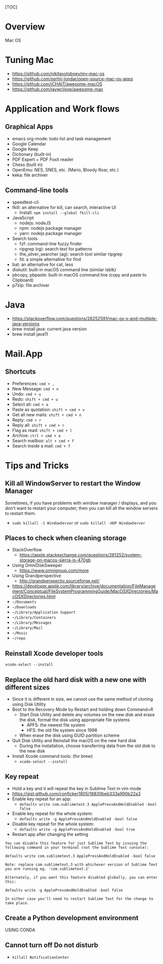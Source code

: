[TOC]

# Overview

Mac OS

# Tuning Mac

- https://github.com/nikitavoloboev/my-mac-os
- https://github.com/serhii-londar/open-source-mac-os-apps
- https://github.com/iCHAIT/awesome-macOS
- https://github.com/jaywcjlove/awesome-mac

# Application and Work flows

## Graphical Apps

- emacs org-mode: todo list and task management
- Google Calendar
- Google Keep
- Dictionary (built-in)
- PDF Expert + PDF Foxit reader
- Chess (built in)
- OpenEmu: NES, SNES, etc. (Mario, Bloody Roar, etc.)
- keka: file archiver

## Command-line tools

- speedtest-cli
- fkill: an alternative for kill, can search, interactive UI
    + Install: `npm install --global fkill-cli`
- JavaScript
    - nodejs: nodeJS
    - npm: nodejs package manager
    - yarn: nodejs package manager
- Search tools
    + fzf: command-line fuzzy finder
    + ripgrep (rg): search text for patterns
    + the_silver_searcher (ag): search tool similar ripgrep
    + fd: a simple alternative for find
- bat: an alternative for cat, less
- diskutil: built-in macOS command line (similar lsblk)
- pbcopy, pbpaste: built-in macOS command line (copy and paste to
  Clipboard)
- p7zip: file archiver



# Java

- https://stackoverflow.com/questions/26252591/mac-os-x-and-multiple-java-versions
- brew install java: current java version
- brew install java11

# Mail.App

## Shortcuts

- Preferences: `cmd + ,`
- New Message: `cmd + n`
- Undo: `cmd + u`
- Redo: `shift + cmd + u`
- Select all: `cmd + a`
- Paste as quotation: `shift + cmd + v`
- Get all new mails: `shift + cmd + n`
- Reply: `cmd + r`
- Reply all: `shift + cmd + r`
- Flag as read: `shift + cmd + l`
- Archive: `ctrl + cmd + a`
- Search mailbox: `alt + cmd + f`
- Search inside a mail: `cmd + f`

# Tips and Tricks

## Kill all WindowServer to restart the Window Manager

Sometimes, if you have problems with window manager / displays, and you
don't want to restart your computer, then you can kill all the window
servers to restart them.

- `sudo killall -1 WindowServer` or `sudo killall -HUP WindowServer`

## Places to check when cleaning storage

- StackOverflow
    + https://apple.stackexchange.com/questions/261252/system-storage-on-macos-sierra-is-470gb
- Using OmniDiskSweeper
    + https://www.omnigroup.com/more
- Using Grandperspective
    + http://grandperspectiv.sourceforge.net/
- https://developer.apple.com/library/archive/documentation/FileManagement/Conceptual/FileSystemProgrammingGuide/MacOSXDirectories/MacOSXDirectories.html
- `~/Documents`
- `~/Downloads`
- `~/Library/Application Support`
- `~/Library/Containers`
- `~/Library/Messages`
- `~/Library/Mail`
- `~/Music`
- `~/repo`

## Reinstall Xcode developer tools

`xcode-select --install`

## Replace the old hard disk with a new one with different sizes

- Since it is different in size, we cannot use the same method of
  cloning using Disk Utility
- Boot to the Recovery Mode by Restart and holding down Command+R
    + Start Disk Utility and delete any volumes on the new disk and
      erase the disk, format the disk using appropriate file systems
        * APFS: the newest file system
        * HFS: the old file system since 1998
    + When erase the disk using GUID partition scheme
- Quit Disk Utility and Reinstall the macOS on the new hard disk
    + During the installation, choose transferring data from the old
      disk to the new disk
- Install Xcode command tools: (for brew)
    + `xcode-select --install`

## Key repeat

- Hold a key and it will repeat the key in Sublime Text in vim mode
- https://gist.github.com/conficker1805/18830beb333a990b22a3
- Enable key repeat for an app:
    + `defaults write com.sublimetext.3 ApplePressAndHoldEnabled -bool false`
- Enable key repeat for the whole system:
    + `defaults write -g ApplePressAndHoldEnabled -bool false`
- Disable key repeat for the whole system:
    + `defaults write -g ApplePressAndHoldEnabled -bool true`
- Restart app after changing the setting


```
You can disable this feature for just Sublime Text by issuing the
following command in your terminal (not the Sublime Text console):

defaults write com.sublimetext.3 ApplePressAndHoldEnabled -bool false

Note: replace com.sublimetext.3 with whichever version of Sublime Text
you are running eg. 'com.sublimetext.2'

Alternately, if you want this feature disabled globally, you can enter
this:

defaults write -g ApplePressAndHoldEnabled -bool false

In either case you'll need to restart Sublime Text for the change to
take place.
```

## Create a Python development environment

USING CONDA

## Cannot turn off Do not disturb

- `killall NotificationCenter`

